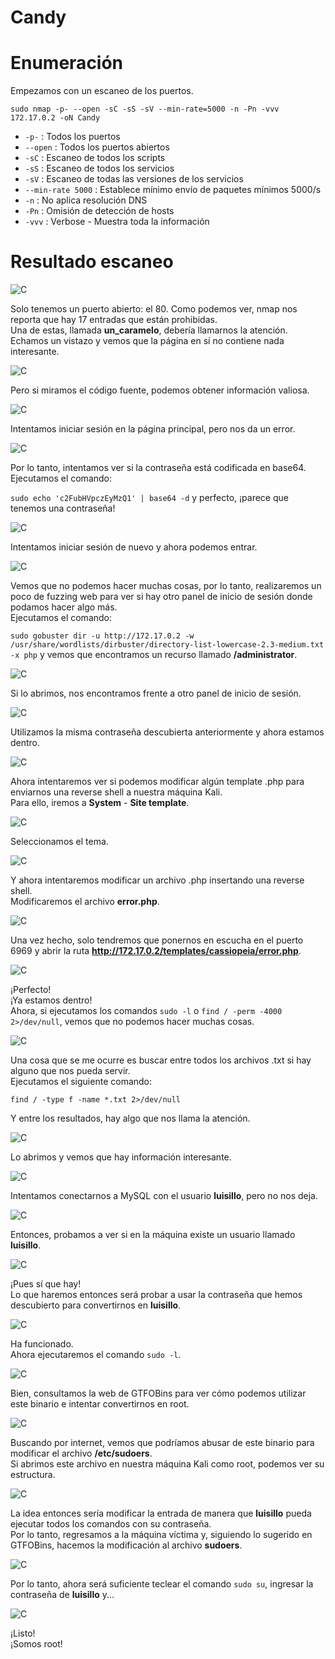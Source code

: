 # Candy

# Enumeración

Empezamos con un escaneo de los puertos.  

`sudo nmap -p- --open -sC -sS -sV --min-rate=5000 -n -Pn -vvv 172.17.0.2 -oN Candy`

- `-p-` : Todos los puertos
- `--open` : Todos los puertos abiertos
- `-sC` : Escaneo de todos los scripts
- `-sS` : Escaneo de todos los servicios
- `-sV` : Escaneo de todas las versiones de los servicios
- `--min-rate 5000` : Establece mínimo envío de paquetes mínimos 5000/s
- `-n` : No aplica resolución DNS
- `-Pn` : Omisión de detección de hosts
- `-vvv` : Verbose - Muestra toda la información

# Resultado escaneo

![C](https://github.com/giustiand/DockerLabs-Writeups/blob/main/F%C3%A1cil/images/candy/C_1.jpg)   

Solo tenemos un puerto abierto: el 80. Como podemos ver, nmap nos reporta que hay 17 entradas que están prohibidas.    
Una de estas, llamada **un_caramelo**, debería llamarnos la atención.   
Echamos un vistazo y vemos que la página en sí no contiene nada interesante.  

![C](https://github.com/giustiand/DockerLabs-Writeups/blob/main/F%C3%A1cil/images/candy/C_2.jpg)     

Pero si miramos el código fuente, podemos obtener información valiosa.  

![C](https://github.com/giustiand/DockerLabs-Writeups/blob/main/F%C3%A1cil/images/candy/C_3.jpg)   

Intentamos iniciar sesión en la página principal, pero nos da un error.  

![C](https://github.com/giustiand/DockerLabs-Writeups/blob/main/F%C3%A1cil/images/candy/C_4.jpg)    

Por lo tanto, intentamos ver si la contraseña está codificada en base64.  
Ejecutamos el comando:  

`sudo echo 'c2FubHVpczEyMzQ1' | base64 -d` y perfecto, ¡parece que tenemos una contraseña!   

![C](https://github.com/giustiand/DockerLabs-Writeups/blob/main/F%C3%A1cil/images/candy/C_5.jpg)    

Intentamos iniciar sesión de nuevo y ahora podemos entrar.  

![C](https://github.com/giustiand/DockerLabs-Writeups/blob/main/F%C3%A1cil/images/candy/C_6.jpg)     

Vemos que no podemos hacer muchas cosas, por lo tanto, realizaremos un poco de fuzzing web para ver si hay otro panel de inicio de sesión donde podamos hacer algo más.    
Ejecutamos el comando:    

`sudo gobuster dir -u http://172.17.0.2 -w /usr/share/wordlists/dirbuster/directory-list-lowercase-2.3-medium.txt -x php` y vemos que encontramos un recurso llamado **/administrator**.  

![C](https://github.com/giustiand/DockerLabs-Writeups/blob/main/F%C3%A1cil/images/candy/C_7.jpg)     

Si lo abrimos, nos encontramos frente a otro panel de inicio de sesión.  

![C](https://github.com/giustiand/DockerLabs-Writeups/blob/main/F%C3%A1cil/images/candy/C_8.jpg)      

Utilizamos la misma contraseña descubierta anteriormente y ahora estamos dentro.  

![C](https://github.com/giustiand/DockerLabs-Writeups/blob/main/F%C3%A1cil/images/candy/C_9.jpg)  

Ahora intentaremos ver si podemos modificar algún template .php para enviarnos una reverse shell a nuestra máquina Kali.    
Para ello, iremos a **System** - **Site template**.  

![C](https://github.com/giustiand/DockerLabs-Writeups/blob/main/F%C3%A1cil/images/candy/C_10.jpg)   

Seleccionamos el tema.  

![C](https://github.com/giustiand/DockerLabs-Writeups/blob/main/F%C3%A1cil/images/candy/C_11.jpg)  

Y ahora intentaremos modificar un archivo .php insertando una reverse shell.   
Modificaremos el archivo **error.php**.  

![C](https://github.com/giustiand/DockerLabs-Writeups/blob/main/F%C3%A1cil/images/candy/C_12.jpg)   

Una vez hecho, solo tendremos que ponernos en escucha en el puerto 6969 y abrir la ruta **http://172.17.0.2/templates/cassiopeia/error.php**.  

![C](https://github.com/giustiand/DockerLabs-Writeups/blob/main/F%C3%A1cil/images/candy/C_13.jpg)   

¡Perfecto!  
¡Ya estamos dentro!  
Ahora, si ejecutamos los comandos `sudo -l` o `find / -perm -4000 2>/dev/null`, vemos que no podemos hacer muchas cosas.  

![C](https://github.com/giustiand/DockerLabs-Writeups/blob/main/F%C3%A1cil/images/candy/C_14.jpg)   

Una cosa que se me ocurre es buscar entre todos los archivos .txt si hay alguno que nos pueda servir.    
Ejecutamos el siguiente comando:    

`find / -type f -name *.txt 2>/dev/null`  

Y entre los resultados, hay algo que nos llama la atención.  

![C](https://github.com/giustiand/DockerLabs-Writeups/blob/main/F%C3%A1cil/images/candy/C_15.jpg)    

Lo abrimos y vemos que hay información interesante.  

![C](https://github.com/giustiand/DockerLabs-Writeups/blob/main/F%C3%A1cil/images/candy/C_16.jpg)    

Intentamos conectarnos a MySQL con el usuario **luisillo**, pero no nos deja.  

![C](https://github.com/giustiand/DockerLabs-Writeups/blob/main/F%C3%A1cil/images/candy/C_17.jpg)   

Entonces, probamos a ver si en la máquina existe un usuario llamado **luisillo**.  

![C](https://github.com/giustiand/DockerLabs-Writeups/blob/main/F%C3%A1cil/images/candy/C_18.jpg)  

¡Pues sí que hay!    
Lo que haremos entonces será probar a usar la contraseña que hemos descubierto para convertirnos en **luisillo**.   

![C](https://github.com/giustiand/DockerLabs-Writeups/blob/main/F%C3%A1cil/images/candy/C_19.jpg)  

Ha funcionado.   
Ahora ejecutaremos el comando `sudo -l`.  

![C](https://github.com/giustiand/DockerLabs-Writeups/blob/main/F%C3%A1cil/images/candy/C_20.jpg)  

Bien, consultamos la web de GTFOBins para ver cómo podemos utilizar este binario e intentar convertirnos en root.  

![C](https://github.com/giustiand/DockerLabs-Writeups/blob/main/F%C3%A1cil/images/candy/C_21.jpg)    

Buscando por internet, vemos que podríamos abusar de este binario para modificar el archivo **/etc/sudoers**.    
Si abrimos este archivo en nuestra máquina Kali como root, podemos ver su estructura.  

![C](https://github.com/giustiand/DockerLabs-Writeups/blob/main/F%C3%A1cil/images/candy/C_22.jpg)    

La idea entonces sería modificar la entrada de manera que **luisillo** pueda ejecutar todos los comandos con su contraseña.    
Por lo tanto, regresamos a la máquina víctima y, siguiendo lo sugerido en GTFOBins, hacemos la modificación al archivo **sudoers**.  

![C](https://github.com/giustiand/DockerLabs-Writeups/blob/main/F%C3%A1cil/images/candy/C_23.jpg)    

Por lo tanto, ahora será suficiente teclear el comando `sudo su`, ingresar la contraseña de **luisillo** y...  

![C](https://github.com/giustiand/DockerLabs-Writeups/blob/main/F%C3%A1cil/images/candy/C_23.jpg)      

¡Listo!   
¡Somos root!  















